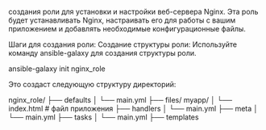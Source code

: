  создания роли для установки и настройки веб-сервера Nginx. Эта роль будет устанавливать Nginx, настраивать его для работы с вашим приложением и добавлять необходимые конфигурационные файлы.

Шаги для создания роли:
Создание структуры роли:
Используйте команду ansible-galaxy для создания структуры роли.

ansible-galaxy init nginx_role

Это создаст следующую структуру директорий:

nginx_role/
├── defaults
│   └── main.yml
├── files/  myapp/
│       └── index.html    # файл приложения
├── handlers
│   └── main.yml
├── meta
│   └── main.yml
├── tasks
│   └── main.yml
├── templates
